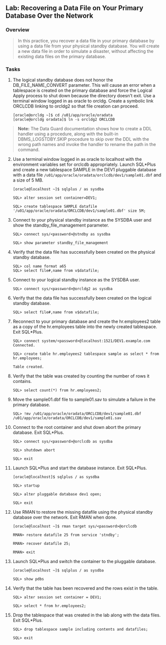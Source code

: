 
Lab: Recovering a Data File on Your Primary Database Over the Network
-------------------------------------------------------------------------------

### Overview

> In this practice, you recover a data file in your primary database by
> using a data file from your physical standby database. You will create
> a new data file in order to simulate a disaster, without affecting the
> existing data files on the primary database.

### Tasks

1.  The logical standby database does not honor the
    DB\_FILE\_NAME\_CONVERT parameter. This will cause an error when a
    tablespace is created on the primary database and force the Logical
    Apply process to shut down because the directory doesn\'t exit. Use
    a terminal window logged in as oracle to orcldg. Create a symbolic
    link ORCLCDB linking to orcldg2 so that file creation can proceed.

    ```
    [oracle@orcldg ~]$ cd /u01/app/oracle/oradata
    [oracle@orcldg oradata]$ ln -s orcldg2 ORCLCDB
    ```

> **Note:** The Data Guard documentation shows how to create a DDL
> handler using a procedure, along with the built-in DBMS\_LOGSTDBY.SKIP
> procedure to skip over the DDL with the wrong path names and invoke
> the handler to rename the path in the command.

2.  Use a terminal window logged in as oracle to localhost with the
    environment variables set for orclcdb appropriately. Launch
    SQL\*Plus and create a new tablespace SAMPLE in the DEV1 pluggable
    database with a data file `/u01/app/oracle/oradata/orclcdb/dev1/sample01.dbf` and a size of 5 MB.

    ```
    [oracle@localhost ~]$ sqlplus / as sysdba

    SQL> alter session set container=DEV1;

    SQL> create tablespace SAMPLE datafile '/u01/app/oracle/oradata/ORCLCDB/dev1/sample01.dbf' size 5M;
    ```


3.  Connect to your physical standby instance as the SYSDBA user and
    show the standby\_file\_management parameter.

    ```
    SQL> connect sys/<password>@stndby as sysdba

    SQL> show parameter standby_file_management
    ```

4.  Verify that the data file has successfully been created on the
    physical standby database.

    ```
    SQL> col name format a65
    SQL> select file#,name from v$datafile;
    ```

5.  Connect to your logical standby instance as the SYSDBA user.

    ```
    SQL> connect sys/<password>@orcldg2 as sysdba
    ```

6.  Verify that the data file has successfully been created on the
    logical standby database.

    ```
    SQL> select file#,name from v$datafile;
    ```

7.  Reconnect to your primary database and create the hr.employees2
    table as a copy of the hr.employees table into the newly created
    tablespace. Exit SQL\*Plus.

    ```
    SQL> connect system/<password>@localhost:1521/DEV1.example.com
    Connected.

    SQL> create table hr.employees2 tablespace sample as select * from hr.employees;

    Table created.
    ```

8.  Verify that the table was created by counting the number of rows it
    contains.

    ```
    SQL> select count(*) from hr.employees2;
    ```

9.  Move the sample01.dbf file to sample01.sav to simulate a failure in
    the primary database.

    ```
    SQL> !mv /u01/app/oracle/oradata/ORCLCDB/dev1/sample01.dbf
    /u01/app/oracle/oradata/ORCLCDB/dev1/sample01.sav
    ```

10. Connect to the root container and shut down abort the primary
    database. Exit SQL\*Plus.

    ```
    SQL> connect sys/<password>@orclcdb as sysdba

    SQL> shutdown abort

    SQL> exit
    ```

11. Launch SQL\*Plus and start the database instance. Exit SQL\*Plus.

    ```
    [oracle@localhost]$ sqlplus / as sysdba

    SQL> startup

    SQL> alter pluggable database dev1 open;

    SQL> exit
    ```

12. Use RMAN to restore the missing datafile using the physical standby
    database over the network. Exit RMAN when done.

    ```
    [oracle@localhost ~]$ rman target sys/<password>@orclcdb

    RMAN> restore datafile 25 from service 'stndby';

    RMAN> recover datafile 25;

    RMAN> exit
    ```

13. Launch SQL\*Plus and switch the container to the pluggable database.

    ```
    [oracle@localhost ~]$ sqlplus / as sysdba

    SQL> show pdbs
    ```

14. Verify that the table has been recovered and the rows exist in the
    table.

    ```
    SQL> alter session set container = DEV1;

    SQL> select * from hr.employees2;
    ```

15. Drop the tablespace that was created in the lab along with the data
    files. Exit SQL\*Plus.

    ```
    SQL> drop tablespace sample including contents and datafiles;
    
    SQL> exit
    ```